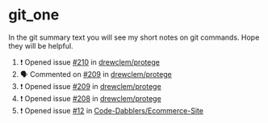 # git_one
In the git summary text you will see my short notes on git commands. Hope they will be helpful.

<!--START_SECTION:activity-->
1. ❗️ Opened issue [#210](https://github.com/drewclem/protege/issues/210) in [drewclem/protege](https://github.com/drewclem/protege)
2. 🗣 Commented on [#209](https://github.com/drewclem/protege/issues/209) in [drewclem/protege](https://github.com/drewclem/protege)
3. ❗️ Opened issue [#209](https://github.com/drewclem/protege/issues/209) in [drewclem/protege](https://github.com/drewclem/protege)
4. ❗️ Opened issue [#208](https://github.com/drewclem/protege/issues/208) in [drewclem/protege](https://github.com/drewclem/protege)
5. ❗️ Opened issue [#12](https://github.com/Code-Dabblers/Ecommerce-Site/issues/12) in [Code-Dabblers/Ecommerce-Site](https://github.com/Code-Dabblers/Ecommerce-Site)
<!--END_SECTION:activity-->
